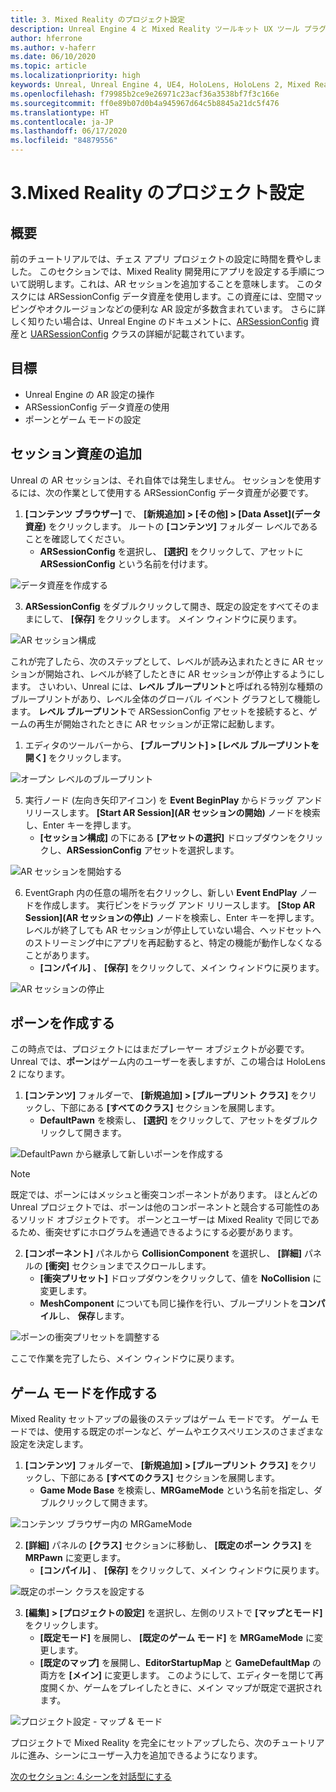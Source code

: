 ```yaml
---
title: 3. Mixed Reality のプロジェクト設定
description: Unreal Engine 4 と Mixed Reality ツールキット UX ツール プラグインを使用して簡単なチェス アプリを構築するためのチュートリアル シリーズのパート 6 の 3
author: hferrone
ms.author: v-haferr
ms.date: 06/10/2020
ms.topic: article
ms.localizationpriority: high
keywords: Unreal, Unreal Engine 4, UE4, HoloLens, HoloLens 2, Mixed Reality, チュートリアル, 入門, mrtk, uxt, UX ツール, ドキュメント
ms.openlocfilehash: f79985b2ce9e26971c23acf36a3538bf7f3c166e
ms.sourcegitcommit: ff0e89b07d0b4a945967d64c5b8845a21dc5f476
ms.translationtype: HT
ms.contentlocale: ja-JP
ms.lasthandoff: 06/17/2020
ms.locfileid: "84879556"
---
```

# <a name="3-setting-up-your-project-for-mixed-reality"></a>3.Mixed Reality のプロジェクト設定

## <a name="overview"></a>概要

前のチュートリアルでは、チェス アプリ プロジェクトの設定に時間を費やしました。 このセクションでは、Mixed Reality 開発用にアプリを設定する手順について説明します。これは、AR セッションを追加することを意味します。 このタスクには ARSessionConfig データ資産を使用します。この資産には、空間マッピングやオクルージョンなどの便利な AR 設定が多数含まれています。 さらに詳しく知りたい場合は、Unreal Engine のドキュメントに、[ARSessionConfig](https://docs.unrealengine.com/en-US/PythonAPI/class/ARSessionConfig.html) 資産と [UARSessionConfig](https://docs.unrealengine.com/en-US/API/Runtime/AugmentedReality/UARSessionConfig/index.html) クラスの詳細が記載されています。

## <a name="objectives"></a>目標
* Unreal Engine の AR 設定の操作 
* ARSessionConfig データ資産の使用
* ポーンとゲーム モードの設定

## <a name="adding-the-session-asset"></a>セッション資産の追加
Unreal の AR セッションは、それ自体では発生しません。 セッションを使用するには、次の作業として使用する ARSessionConfig データ資産が必要です。

1. **[コンテンツ ブラウザー]** で、 **[新規追加] > [その他] > [Data Asset]\(データ資産\)** をクリックします。 ルートの **[コンテンツ]** フォルダー レベルであることを確認してください。 
    * **ARSessionConfig** を選択し、 **[選択]** をクリックして、アセットに **ARSessionConfig** という名前を付けます。

![データ資産を作成する](images/unreal-uxt/3-createasset.PNG)

3. **ARSessionConfig** をダブルクリックして開き、既定の設定をすべてそのままにして、 **[保存]** をクリックします。 メイン ウィンドウに戻ります。 

![AR セッション構成](images/unreal-uxt/3-arsessionconfig.PNG)

これが完了したら、次のステップとして、レベルが読み込まれたときに AR セッションが開始され、レベルが終了したときに AR セッションが停止するようにします。 さいわい、Unreal には、**レベル ブループリント**と呼ばれる特別な種類のブループリントがあり、レベル全体のグローバル イベント グラフとして機能します。 **レベル ブループリント**で ARSessionConfig アセットを接続すると、ゲームの再生が開始されたときに AR セッションが正常に起動します。

1. エディタのツールバーから、 **[ブループリント] > [レベル ブループリントを開く]** をクリックします。 

![オープン レベルのブループリント](images/unreal-uxt/3-level-blueprint.PNG)

5. 実行ノード (左向き矢印アイコン) を **Event BeginPlay** からドラッグ アンド リリースします。 **[Start AR Session]\(AR セッションの開始\)** ノードを検索し、Enter キーを押します。  
    * **[セッション構成]** の下にある **[アセットの選択]** ドロップダウンをクリックし、**ARSessionConfig** アセットを選択します。 

![AR セッションを開始する](images/unreal-uxt/3-start-ar-session.PNG)

6. EventGraph 内の任意の場所を右クリックし、新しい **Event EndPlay** ノードを作成します。 実行ピンをドラッグ アンド リリースします。 **[Stop AR Session]\(AR セッションの停止\)** ノードを検索し、Enter キーを押します。 レベルが終了しても AR セッションが停止していない場合、ヘッドセットへのストリーミング中にアプリを再起動すると、特定の機能が動作しなくなることがあります。 
    * **[コンパイル]** 、 **[保存]** をクリックして、メイン ウィンドウに戻ります。

![AR セッションの停止](images/unreal-uxt/3-stoparsession.PNG)

## <a name="create-a-pawn"></a>ポーンを作成する
この時点では、プロジェクトにはまだプレーヤー オブジェクトが必要です。 Unreal では、**ポーン**はゲーム内のユーザーを表しますが、この場合は HoloLens 2 になります。

1. **[コンテンツ]** フォルダーで、 **[新規追加] > [ブループリント クラス]** をクリックし、下部にある **[すべてのクラス]** セクションを展開します。 
    * **DefaultPawn** を検索し、 **[選択]** をクリックして、アセットをダブルクリックして開きます。 

![DefaultPawn から継承して新しいポーンを作成する](images/unreal-uxt/3-defaultpawn.PNG)

> [!NOTE]
> 既定では、ポーンにはメッシュと衝突コンポーネントがあります。 ほとんどの Unreal プロジェクトでは、ポーンは他のコンポーネントと競合する可能性のあるソリッド オブジェクトです。 ポーンとユーザーは Mixed Reality で同じであるため、衝突せずにホログラムを通過できるようにする必要があります。 

2. **[コンポーネント]** パネルから **CollisionComponent** を選択し、 **[詳細]** パネルの **[衝突]** セクションまでスクロールします。 
    * **[衝突プリセット]** ドロップダウンをクリックして、値を **NoCollision** に変更します。 
    * **MeshComponent** についても同じ操作を行い、ブループリントを**コンパイル**し、 **保存**します。 

![ポーンの衝突プリセットを調整する](images/unreal-uxt/3-nocollision.PNG)

ここで作業を完了したら、メイン ウィンドウに戻ります。

## <a name="create-a-game-mode"></a>ゲーム モードを作成する
Mixed Reality セットアップの最後のステップはゲーム モードです。 ゲーム モードでは、使用する既定のポーンなど、ゲームやエクスペリエンスのさまざまな設定を決定します。

1.  **[コンテンツ]** フォルダーで、 **[新規追加] > [ブループリント クラス]** をクリックし、下部にある **[すべてのクラス]** セクションを展開します。 
    * **Game Mode Base** を検索し、**MRGameMode** という名前を指定し、ダブルクリックして開きます。 

![コンテンツ ブラウザー内の MRGameMode](images/unreal-uxt/3-gamemode.PNG)

2.  **[詳細]** パネルの **[クラス]** セクションに移動し、 **[既定のポーン クラス]** を **MRPawn** に変更します。 
    * **[コンパイル]** 、 **[保存]** をクリックして、メイン ウィンドウに戻ります。 

![既定のポーン クラスを設定する](images/unreal-uxt/3-setpawn.PNG)

3.  **[編集] > [プロジェクトの設定]** を選択し、左側のリストで **[マップとモード]** をクリックします。 
    * **[既定モード]** を展開し、 **[既定のゲーム モード]** を **MRGameMode** に変更します。 
    * **[既定のマップ]** を展開し、**EditorStartupMap** と **GameDefaultMap** の両方を **[メイン]** に変更します。 このようにして、エディターを閉じて再度開くか、ゲームをプレイしたときに、メイン マップが既定で選択されます。

![プロジェクト設定 - マップ & モード](images/unreal-uxt/3-mapsandmodes.PNG)

プロジェクトで Mixed Reality を完全にセットアップしたら、次のチュートリアルに進み、シーンにユーザー入力を追加できるようになります。 

[次のセクション: 4.シーンを対話型にする](unreal-uxt-ch4.md)